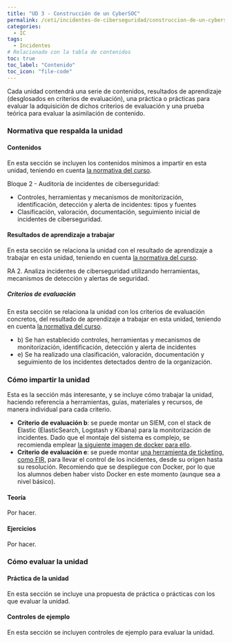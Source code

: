 ```yaml
---
title: "UD 3 - Construcción de un CyberSOC"
permalink: /ceti/incidentes-de-ciberseguridad/construccion-de-un-cybersoc
categories:
  - IC
tags:
  - Incidentes
# Relacionado con la tabla de contenidos
toc: true
toc_label: "Contenido"
toc_icon: "file-code"
---
```


Cada unidad contendrá una serie de contenidos, resultados de aprendizaje (desglosados en criterios de evaluación), una práctica o prácticas para evaluar la adquisición de dichos criterios de evaluación y una prueba teórica para evaluar la asimilación de contenido.

### Normativa que respalda la unidad

#### Contenidos

En esta sección se incluyen los contenidos mínimos a impartir en esta unidad, teniendo en cuenta [la normativa del curso](https://www.boe.es/diario_boe/txt.php?id=BOE-A-2020-4963).

Bloque 2 - Auditoría de incidentes de ciberseguridad:

- Controles, herramientas y mecanismos de monitorización, identificación, detección y alerta de incidentes: tipos y fuentes
- Clasificación, valoración, documentación, seguimiento inicial de incidentes de ciberseguridad.

#### Resultados de aprendizaje a trabajar

En esta sección se relaciona la unidad con el resultado de aprendizaje a trabajar en esta unidad, teniendo en cuenta [la normativa del curso](https://www.boe.es/diario_boe/txt.php?id=BOE-A-2020-4963).

RA 2. Analiza incidentes de ciberseguridad utilizando herramientas, mecanismos de detección y alertas de seguridad.

##### Criterios de evaluación

En esta sección se relaciona la unidad con los criterios de evaluación concretos, del resultado de aprendizaje a trabajar en esta unidad, teniendo en cuenta [la normativa del curso](https://www.boe.es/diario_boe/txt.php?id=BOE-A-2020-4963).

- b) Se han establecido controles, herramientas y mecanismos de monitorización, identificación, detección y alerta de incidentes
- e) Se ha realizado una clasificación, valoración, documentación y seguimiento de los incidentes detectados dentro de la organización.

### Cómo impartir la unidad

Esta es la sección más interesante, y se incluye cómo trabajar la unidad, haciendo referencia a herramientas, guías, materiales y recursos, de manera individual para cada criterio.

- **Criterio de evaluación b**: se puede montar un SIEM, con el stack de Elastic (ElasticSearch, Logstash y Kibana) para la monitorización de incidentes. Dado que el montaje del sistema es complejo, se recomienda emplear [la siguiente imagen de docker para ello](https://elk-docker.readthedocs.io/).
- **Criterio de evaluación e**: se puede montar [una herramienta de ticketing, como FIR,](https://github.com/certsocietegenerale/FIR/) para llevar el control de los incidentes, desde su origen hasta su resolución. Recomiendo que se despliegue con Docker, por lo que los alumnos deben haber visto Docker en este momento (aunque sea a nivel básico).

#### Teoría

Por hacer.

#### Ejercicios

Por hacer.

### Cómo evaluar la unidad

#### Práctica de la unidad

En esta sección se incluye una propuesta de práctica o prácticas con los que evaluar la unidad.

#### Controles de ejemplo

En esta sección se incluyen controles de ejemplo para evaluar la unidad.
